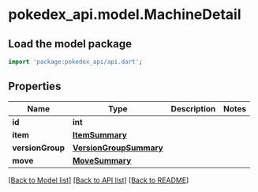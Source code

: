 # pokedex_api.model.MachineDetail

## Load the model package
```dart
import 'package:pokedex_api/api.dart';
```

## Properties
Name | Type | Description | Notes
------------ | ------------- | ------------- | -------------
**id** | **int** |  | 
**item** | [**ItemSummary**](ItemSummary.md) |  | 
**versionGroup** | [**VersionGroupSummary**](VersionGroupSummary.md) |  | 
**move** | [**MoveSummary**](MoveSummary.md) |  | 

[[Back to Model list]](../README.md#documentation-for-models) [[Back to API list]](../README.md#documentation-for-api-endpoints) [[Back to README]](../README.md)


